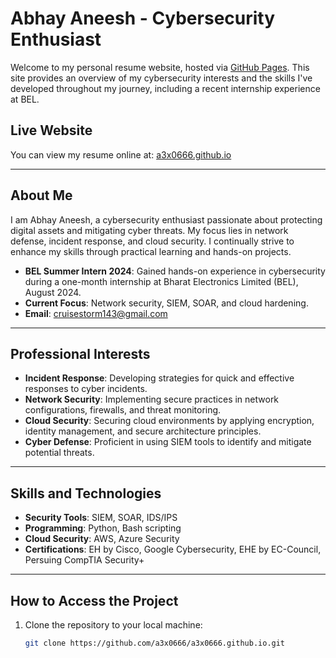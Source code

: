 # Abhay Aneesh - Cybersecurity Enthusiast

Welcome to my personal resume website, hosted via [GitHub Pages](https://a3x0666.github.io/). This site provides an overview of my cybersecurity interests and the skills I've developed throughout my journey, including a recent internship experience at BEL.

## Live Website
You can view my resume online at: [a3x0666.github.io](https://a3x0666.github.io/)

---

## About Me
I am Abhay Aneesh, a cybersecurity enthusiast passionate about protecting digital assets and mitigating cyber threats. My focus lies in network defense, incident response, and cloud security. I continually strive to enhance my skills through practical learning and hands-on projects.

- **BEL Summer Intern 2024**: Gained hands-on experience in cybersecurity during a one-month internship at Bharat Electronics Limited (BEL), August 2024.
- **Current Focus**: Network security, SIEM, SOAR, and cloud hardening.
- **Email**: [cruisestorm143@gmail.com](cruisestorm143@gmail.com)

---

## Professional Interests

- **Incident Response**: Developing strategies for quick and effective responses to cyber incidents.
- **Network Security**: Implementing secure practices in network configurations, firewalls, and threat monitoring.
- **Cloud Security**: Securing cloud environments by applying encryption, identity management, and secure architecture principles.
- **Cyber Defense**: Proficient in using SIEM tools to identify and mitigate potential threats.

---

## Skills and Technologies

- **Security Tools**: SIEM, SOAR, IDS/IPS
- **Programming**: Python, Bash scripting
- **Cloud Security**: AWS, Azure Security
- **Certifications**: EH by Cisco, Google Cybersecurity, EHE by EC-Council, Persuing CompTIA Security+

---

## How to Access the Project

1. Clone the repository to your local machine:
   ```bash
   git clone https://github.com/a3x0666/a3x0666.github.io.git
